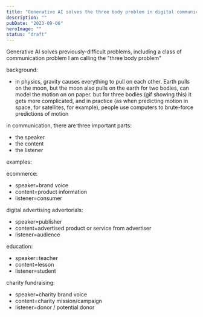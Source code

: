 ```yaml
---
title: "Generative AI solves the three body problem in digital communication"
description: ""
pubDate: "2023-09-06"
heroImage: ""
status: "draft"
---
```


Generative AI solves previously-difficult problems, including a class of communication problem I am calling the "three body problem"

background:
- in physics, gravity causes everything to pull on each other.  Earth pulls on the moon, but the moon also pulls on the earth
  for two bodies, can model the motion on on paper.  but for three bodies (gif showing this) it gets more complicated, and in practice (as when predicting motion in space, for satellites, for example), people use computers to brute-force predictions of motion

in communication, there are three important parts:
- the speaker
- the content
- the listener


examples:

ecommerce:
- speaker=brand voice
- content=product information
- listener=consumer


digital advertising advertorials:
- speaker=publisher
- content=advertised product or service from advertiser
- listener=audience

education:
- speaker=teacher
- content=lesson
- listener=student

charity fundraising:
- speaker=charity brand voice
- content=charity mission/campaign
- listener=donor / potential donor






